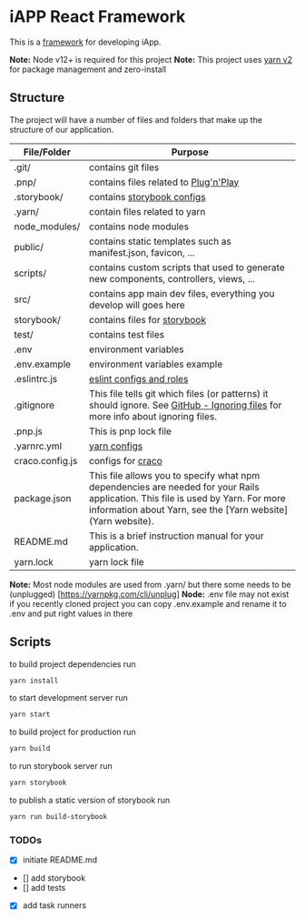 <!-- markdownlint-disable line-length -->

# iAPP React Framework

This is a [framework](https://en.wikipedia.org/wiki/Software_framework) for developing iApp.

**Note:** Node v12+ is required for this project
**Note:** This project uses [yarn v2](https://yarnpkg.com/) for package management and zero-install

## Structure

The project will have a number of files and folders that make up the structure of our application.

| File/Folder | Purpose |
| ----------- | ------- |
| .git/ | contains git files|
| .pnp/ | contains files related to [Plug'n'Play](https://yarnpkg.com/features/pnp)
| .storybook/ | contains [storybook configs](https://storybook.js.org/docs/react/configure/overview) |
| .yarn/ | contain files related to yarn |
| node_modules/ | contains node modules |
| public/ | contains static templates such as manifest.json, favicon, ... |
| scripts/ | contains custom scripts that used to generate new components, controllers, views, ...|
| src/ | contains app main dev files, everything you develop will goes here |
| storybook/ | contains files for [storybook](https://storybook.js.org/) |
| test/ | contains test files |
| .env | environment variables |
| .env.example | environment variables example |
| .eslintrc.js | [eslint configs and roles](https://eslint.org/docs/developer-guide/shareable-configs) |
| .gitignore | This file tells git which files (or patterns) it should ignore. See [GitHub - Ignoring files](https://help.github.com/articles/ignoring-files) for more info about ignoring files. |
| .pnp.js | This is pnp lock file |
| .yarnrc.yml | [yarn configs](https://yarnpkg.com/configuration/manifest) |
| craco.config.js | configs for [craco](https://github.com/gsoft-inc/craco) |
| package.json | This file allows you to specify what npm dependencies are needed for your Rails application. This file is used by Yarn. For more information about Yarn, see the [Yarn website](Yarn website). |
| README.md | This is a brief instruction manual for your application. |
| yarn.lock | yarn lock file |

**Note:** Most node modules are used from .yarn/ but there some needs to be (unplugged) [https://yarnpkg.com/cli/unplug]
**Node:** .env file may not exist if you recently cloned project you can copy .env.example and rename it to .env and put right values in there

## Scripts

to build project dependencies run

```sh
yarn install
```

to start development server run

```sh
yarn start
```

to build project for production run

```sh
yarn build
```

to run storybook server run

```sh
yarn storybook
```

to publish a static version of storybook run

```sh
yarn run build-storybook
```

### TODOs

- [x] initiate README.md
- [] add storybook
- [] add tests
- [x] add task runners

